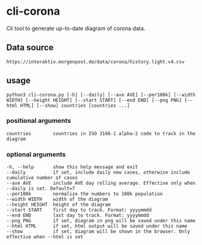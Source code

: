 # cli-corona

Cli tool to generate up-to-date diagram of corona data.

## Data source
`https://interaktiv.morgenpost.de/data/corona/history.light.v4.csv`

## usage
```
python3 cli-corona.py [-h] [--daily] [--ave AVE] [--per100k] [--width WIDTH] [--height HEIGHT] [--start START] [--end END] [--png PNG] [--html HTML] [--show] countries [countries ...]
```

### positional arguments
```
countries        countries in ISO 3166-1 alpha-2 code to track in the diagram
```

### optional arguments
  ```
  -h, --help       show this help message and exit
  --daily          if set, include daily new cases, otherwise include cumulative number of cases
  --ave AVE        include AVE day rolling average. Effective only when --daily is set. Default=7
  --per100k        normalize the numbers to 100k population
  --width WIDTH    width of the diagram
  --height HEIGHT  height of the diagram
  --start START    first day to track. Format: yyyymmdd
  --end END        last day to track. Format: yyyymmdd
  --png PNG        if set, diagram in png will be saved under this name
  --html HTML      if set, html output will be saved under this name
  --show           if set, diagram will be shown in the browser. Only effective when --html is set
  ```
